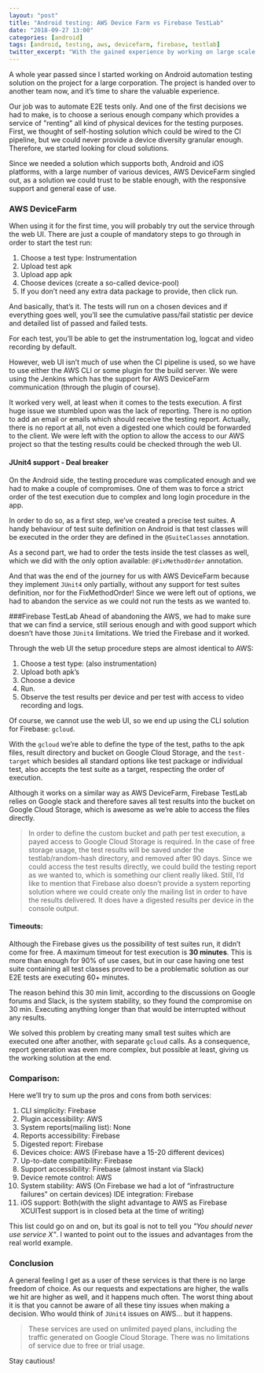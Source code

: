 ```yaml
---
layout: "post"
title: "Android testing: AWS Device Farm vs Firebase TestLab"
date: "2018-09-27 13:00"
categories: [android]
tags: [android, testing, aws, devicefarm, firebase, testlab]
twitter_excerpt: "With the gained experience by working on large scale android project, check out some tips and tricks about the AWS DeviceFarm and Firebase TestLab"
---
```


A whole year passed since I started working on Android automation testing solution on the project for a large corporation. The project is handed over to another team now, and it’s time to share the valuable experience.

Our job was to automate E2E tests only. And one of the first decisions we had to make, is to choose a serious enough company which provides a service of "renting" all kind of physical devices for the testing purposes. First, we thought of self-hosting solution which could be wired to the Cl pipeline, but we could never provide a device diversity granular enough. Therefore, we started looking for cloud solutions.

Since we needed a solution which supports both, Android and iOS platforms, with a large number of various devices, AWS DeviceFarm singled out, as a solution we could trust to be stable enough, with the responsive support and general ease of use.

### AWS DeviceFarm

When using it for the first time, you will probably try out the service through the web UI. There are just a couple of mandatory steps to go through in order to start the test run:

1. Choose a test type: Instrumentation
2. Upload test apk
3. Upload app apk
4. Choose devices (create a so-called device-pool)
5. If you don’t need any extra data package to provide, then click run.

And basically, that’s it. The tests will run on a chosen devices and if everything goes well, you’ll see the cumulative pass/fail statistic per device and detailed list of passed and failed tests.

For each test, you’ll be able to get the instrumentation log, logcat and video recording by default.

However, web UI isn’t much of use when the CI pipeline is used, so we have to use either the AWS CLI or some plugin for the build server. We were using the Jenkins which has the support for AWS DeviceFarm communication (through the plugin of course).

It worked very well, at least when it comes to the tests execution. A first huge issue we stumbled upon was the lack of reporting. There is no option to add an email or emails which should receive the testing report. Actually, there is no report at all, not even a digested one which could be forwarded to the client. We were left with the option to allow the access to our AWS project so that the testing results could be checked through the web Ul.

#### JUnit4 support - Deal breaker

On the Android side, the testing procedure was complicated enough and we had to make a couple of compromises. One of them was to force a strict order of the test execution due to complex and long login procedure in the app.

In order to do so, as a first step, we’ve created a precise test suites. A handy behaviour of test suite definition on Android is that test classes will be executed in the order they are defined in the `@SuiteClasses` annotation.

As a second part, we had to order the tests inside the test classes as well, which we did with the only option available: `@FixMethodOrder` annotation.

And that was the end of the journey for us with AWS DeviceFarm because they implement `JUnit4` only partially, without any support for test suites definition, nor for the FixMethodOrder! Since we were left out of options, we had to abandon the service as we could not run the tests as we wanted to.

###Firebase TestLab
Ahead of abandoning the AWS, we had to make sure that we can find a service, still serious enough and with good support which doesn’t have those `JUnit4` limitations. We tried the Firebase and it worked.

Through the web UI the setup procedure steps are almost identical to AWS:

1. Choose a test type: (also instrumentation)
2. Upload both apk’s
3. Choose a device
4. Run.
5. Observe the test results per device and per test with access to video recording and logs.

Of course, we cannot use the web UI, so we end up using the CLI solution for Firebase: `gcloud`.

With the `gcloud` we’re able to define the type of the test, paths to the apk files, result directory and bucket on Google Cloud Storage, and the `test-target` which besides all standard options like test package or individual test, also accepts the test suite as a target, respecting the order of execution.

Although it works on a similar way as AWS DeviceFarm, Firebase TestLab relies on Google stack and therefore saves all test results into the bucket on Google Cloud Storage, which is awesome as we’re able to access the files directly.

>In order to define the custom bucket and path per test execution, a payed access to Google Cloud Storage is required. In the case of free storage usage, the test results will be saved under the testlab/random-hash directory, and removed after 90 days.
Since we could access the test results directly, we could build the testing report as we wanted to, which is something our client really liked. Still, I’d like to mention that Firebase also doesn’t provide a system reporting solution where we could create only the mailing list in order to have the results delivered. It does have a digested results per device in the console output.

#### Timeouts:

Although the Firebase gives us the possibility of test suites run, it didn’t come for free. A maximum timeout for test execution is **30 minutes**. This is more than enough for 90% of use cases, but in our case having one test suite containing all test classes proved to be a problematic solution as our E2E tests are executing 60+ minutes.

The reason behind this 30 min limit, according to the discussions on Google forums and Slack, is the system stability, so they found the compromise on 30 min. Executing anything longer than that would be interrupted without any results.

We solved this problem by creating many small test suites which are executed one after another, with separate `gcloud` calls. As a consequence, report generation was even more complex, but possible at least, giving us the working solution at the end.

### Comparison:
Here we’ll try to sum up the pros and cons from both services:

1. CLI simplicity: Firebase
2. Plugin accessibility: AWS
3. System reports(mailing list): None
4. Reports accessibility: Firebase
5. Digested report: Firebase
6. Devices choice: AWS (Firebase have a 15-20 different devices)
7. Up-to-date compatibility: Firebase
8. Support accessibility: Firebase (almost instant via Slack)
9. Device remote control: AWS
10. System stability: AWS (On Firebase we had a lot of “infrastructure failures" on certain devices)
IDE integration: Firebase
11. iOS support: Both(with the slight advantage to AWS as Firebase XCUITest support is in closed beta at the time of writing)

This list could go on and on, but its goal is not to tell you _"You should never use service X"_. I wanted to point out to the issues and advantages from the real world example.

### Conclusion
A general feeling I get as a user of these services is that there is no large freedom of choice. As our requests and expectations are higher, the walls we hit are higher as well, and it happens much often. The worst thing about it is that you cannot be aware of all these tiny issues when making a decision. Who would think of `JUnit4` issues on AWS… but it happens.

>These services are used on unlimited payed plans, including the traffic generated on Google Cloud Storage. There was no limitations of service due to free or trial usage.

Stay cautious!
